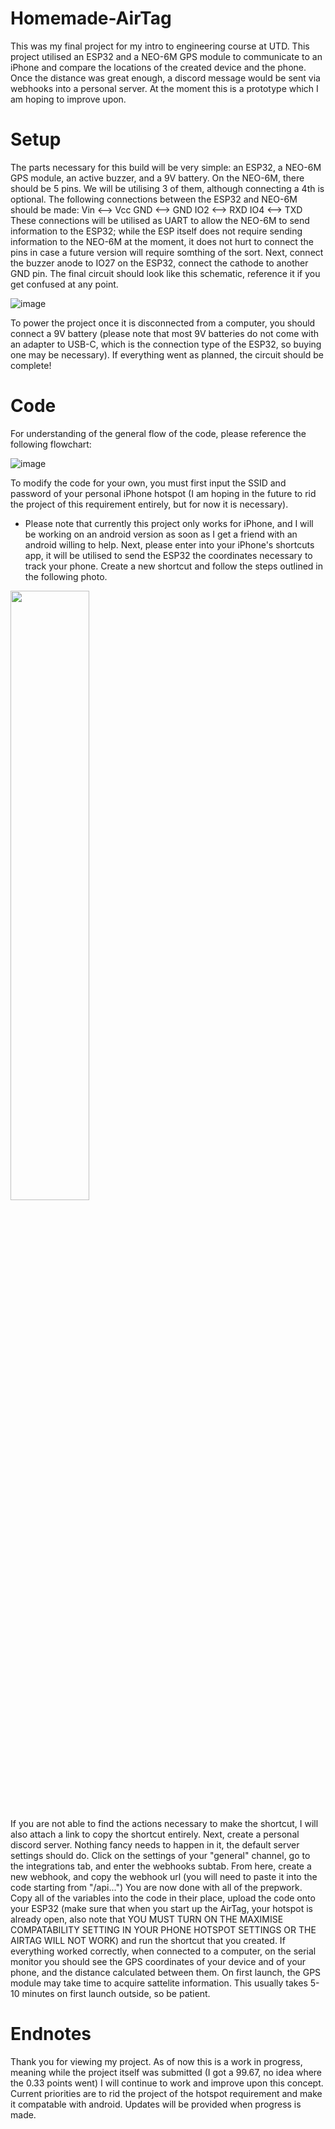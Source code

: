 # Homemade-AirTag
This was my final project for my intro to engineering course at UTD. This project utilised an ESP32 and a NEO-6M GPS module to communicate to an iPhone and compare the locations of the created device and the phone. Once the distance was great enough, a discord message would be sent via webhooks into a personal server. At the moment this is a prototype which I am hoping to improve upon.

# Setup

The parts necessary for this build will be very simple: an ESP32, a NEO-6M GPS module, an active buzzer, and a 9V battery.
On the NEO-6M, there should be 5 pins. We will be utilising 3 of them, although connecting a 4th is optional. The following connections between the ESP32 and NEO-6M should be made:
Vin <--> Vcc
GND <--> GND
IO2 <--> RXD
IO4 <--> TXD
These connections will be utilised as UART to allow the NEO-6M to send information to the ESP32; while the ESP itself does not require sending information to the NEO-6M at the moment, it does not hurt to connect the pins in case a future version will require somthing of the sort.
Next, connect the buzzer anode to IO27 on the ESP32, connect the cathode to another GND pin. The final circuit should look like this schematic, reference it if you get confused at any point.

![image](https://github.com/user-attachments/assets/6724c615-d056-4b5d-93d0-86e8fef3b8a5)

To power the project once it is disconnected from a computer, you should connect a 9V battery (please note that most 9V batteries do not come with an adapter to USB-C, which is the connection type of the ESP32, so buying one may be necessary). If everything went as planned, the circuit should be complete!

# Code

For understanding of the general flow of the code, please reference the following flowchart:

![image](https://github.com/user-attachments/assets/6a5933dc-bf28-4620-8548-4224c3139a19)

To modify the code for your own, you must first input the SSID and password of your personal iPhone hotspot (I am hoping in the future to rid the project of this requirement entirely, but for now it is necessary).
* Please note that currently this project only works for iPhone, and I will be working on an android version as soon as I get a friend with an android willing to help.
Next, please enter into your iPhone's shortcuts app, it will be utilised to send the ESP32 the coordinates necessary to track your phone. Create a new shortcut and follow the steps outlined in the following photo.

<img src= "https://github.com/user-attachments/assets/64a06293-dd82-4510-9d7c-38e8c169f70e" width=50% height=50%>

If you are not able to find the actions necessary to make the shortcut, I will also attach a link to copy the shortcut entirely.
Next, create a personal discord server. Nothing fancy needs to happen in it, the default server settings should do. Click on the settings of your "general" channel, go to the integrations tab, and enter the webhooks subtab. From here, create a new webhook, and copy the webhook url (you will need to paste it into the code starting from "/api...")
You are now done with all of the prepwork. Copy all of the variables into the code in their place, upload the code onto your ESP32 (make sure that when you start up the AirTag, your hotspot is already open, also note that YOU MUST TURN ON THE MAXIMISE COMPATABILITY SETTING IN YOUR PHONE HOTSPOT SETTINGS OR THE AIRTAG WILL NOT WORK) and run the shortcut that you created. If everything worked correctly, when connected to a computer, on the serial monitor you should see the GPS coordinates of your device and of your phone, and the distance calculated between them.
On first launch, the GPS module may take time to acquire sattelite information. This usually takes 5-10 minutes on first launch outside, so be patient.

# Endnotes

Thank you for viewing my project. As of now this is a work in progress, meaning while the project itself was submitted (I got a 99.67, no idea where the 0.33 points went) I will continue to work and improve upon this concept. Current priorities are to rid the project of the hotspot requirement and make it compatable with android. Updates will be provided when progress is made. 
